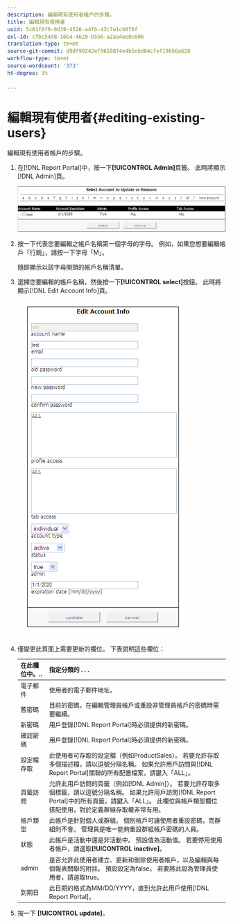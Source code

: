 ```yaml
---
description: 編輯現有使用者帳戶的步驟。
title: 編輯現有使用者
uuid: 5c01f0f9-0d30-4526-a4fb-43c7e1cb076f
exl-id: cfbc54d8-16b4-4629-b556-a2aa4ee0c606
translation-type: tm+mt
source-git-commit: d9df90242ef96188f4e4b5e6d04cfef196b0a628
workflow-type: tm+mt
source-wordcount: '373'
ht-degree: 3%

---
```


# 編輯現有使用者{#editing-existing-users}

編輯現有使用者帳戶的步驟。

1. 在[!DNL Report Portal]中，按一下&#x200B;**[!UICONTROL Admin]**&#x200B;頁籤。 此時將顯示[!DNL Admin]頁。

   ![](assets/report_admintag2.png)

1. 按一下代表您要編輯之帳戶名稱第一個字母的字母。 例如，如果您想要編輯帳戶「行銷」，請按一下字母「M」。

   隨即顯示以該字母開頭的帳戶名稱清單。

1. 選擇您要編輯的帳戶名稱，然後按一下&#x200B;**[!UICONTROL select]**&#x200B;按鈕。 此時將顯示[!DNL Edit Account Info]頁。

   ![步驟資訊](assets/rptPort_scrn_AdminTab_editUser.png)

1. 僅變更此頁面上需要更新的欄位。 下表說明這些欄位：

   | 在此欄位中。.. | 指定分類的 . . . |
   |---|---|
   | 電子郵件 | 使用者的電子郵件地址。 |
   | 舊密碼 | 目前的密碼，在編輯管理員帳戶或重設非管理員帳戶的密碼時需要繼續。 |
   | 新密碼 | 用戶登錄[!DNL Report Portal]時必須提供的新密碼。 |
   | 確認密碼 | 用戶登錄[!DNL Report Portal]時必須提供的新密碼。 |
   | 設定檔存取 | 此使用者可存取的設定檔（例如ProductSales）。 若要允許存取多個描述檔，請以逗號分隔名稱。 如果允許用戶訪問與[!DNL Report Portal]關聯的所有配置檔案，請鍵入「ALL」。 |
   | 頁籤訪問 | 允許此用戶訪問的頁籤（例如[!DNL Admin]）。 若要允許存取多個標籤，請以逗號分隔名稱。 如果允許用戶訪問[!DNL Report Portal]中的所有頁籤，請鍵入「ALL」。 此欄位與帳戶類型欄位搭配使用，對於定義群組存取權非常有用。 |
   | 帳戶類型 | 此帳戶是針對個人或群組。 個別帳戶可讓使用者重設密碼，而群組則不會。 管理員是唯一能夠重設群組帳戶密碼的人員。 |
   | 狀態 | 此帳戶是活動中還是非活動中。 預設值為活動值。 若要停用使用者帳戶，請選取&#x200B;**[!UICONTROL inactive]**。 |
   | admin | 是否允許此使用者建立、更新和刪除使用者帳戶，以及編輯與每個報表關聯的附註。 預設設定為false。 若要將此設為管理員使用者，請選取true。 |
   | 到期日 | 此日期的格式為MM/DD/YYYY，直到允許此用戶使用[!DNL Report Portal]。 |

1. 按一下 **[!UICONTROL update]**。
